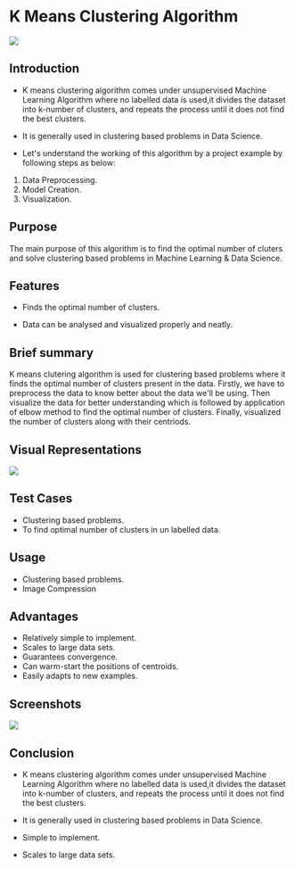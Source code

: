 # **K Means Clustering Algorithm**

![](https://github.com/ayushi424/winter-of-contributing/blob/Datascience_With_Python/Datascience_With_Python/Machine%20Learning/Algorithms/K%20Means%20Clustering%20Algorithm/Images/k3.png)
## **Introduction**

- K means clustering algorithm comes under unsupervised Machine Learning Algorithm where no labelled data is used,it divides the dataset into k-number of clusters, and repeats the process until it does not find the best clusters.

- It is generally used in clustering based problems in Data Science.

- Let's understand the working of this algorithm by a project example by following steps as below:

 1. Data Preprocessing.
 2. Model Creation.
 3. Visualization.

## **Purpose** 

The main purpose of this algorithm is to find the optimal number of cluters and solve clustering based problems in Machine Learning & Data Science.

## **Features**

- Finds the optimal number of clusters.

- Data can be analysed and visualized properly and neatly.

## **Brief summary** 

K means clutering algorithm is used for clustering based problems where it finds the optimal number of clusters present in the data. Firstly, we have to preprocess the data to know better about the data we'll be using.
Then visualize the data for better understanding which is followed by application of elbow method to find the optimal number of clusters.
Finally, visualized the number of clusters along with their centriods.


## **Visual Representations**
![](https://github.com/ayushi424/winter-of-contributing/blob/Datascience_With_Python/Datascience_With_Python/Machine%20Learning/Algorithms/K%20Means%20Clustering%20Algorithm/Images/k1.jpg)

## **Test Cases**

- Clustering based problems.
- To find optimal number of clusters in un labelled data.

## **Usage**

- Clustering based problems.
- Image Compression

## **Advantages**

- Relatively simple to implement.
- Scales to large data sets.
- Guarantees convergence.
- Can warm-start the positions of centroids.
- Easily adapts to new examples.

## **Screenshots**
![](https://github.com/ayushi424/winter-of-contributing/blob/Datascience_With_Python/Datascience_With_Python/Machine%20Learning/Algorithms/K%20Means%20Clustering%20Algorithm/Images/k2.jpg)

## **Conclusion**

- K means clustering algorithm comes under unsupervised Machine Learning Algorithm where no labelled data is used,it divides the dataset into k-number of clusters, and repeats the process until it does not find the best clusters.

- It is generally used in clustering based problems in Data Science.

- Simple to implement.

- Scales to large data sets.
